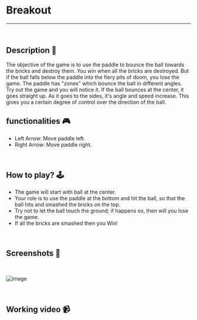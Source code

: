 # **Breakout** 

---

<br>

## **Description 📃**
The objective of the game is to use the paddle to bounce the ball towards the bricks and destroy them. You win when all the bricks are destroyed. But if the ball falls below the paddle into the fiery pits of doom, you lose the game. The paddle has "zones" which bounce the ball in different angles. Try out the game and you will notice it. If the ball bounces at the center, it goes straight up. As it goes to the sides, it's angle and speed increase. This gives you a certain degree of control over the direction of the ball.


## **functionalities 🎮**
- Left Arrow: Move paddle left. 
- Right Arrow: Move paddle right.
<br>

## **How to play? 🕹️**
- The game will start with ball at the center.
- Your role is to use the paddle at the bottom and hit the ball, so that the ball hits and smashed the bricks on the top.
- Try not to let the ball touch the ground; if happens so, then will you lose the game.
- If all the bricks are smashed then you Win!

<br>

## **Screenshots 📸**

<br>

![image](../../assets/images/Breakout.png)

<br>

## **Working video 📹**
<!-- add your working video over here -->